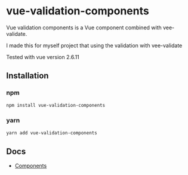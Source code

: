 # vue-validation-components

Vue validation components is a Vue component combined with vee-validate.

I made this for myself project that using the validation with vee-validate

Tested with vue version 2.6.11

## Installation

### npm

```sh
npm install vue-validation-components
```

### yarn

```sh
yarn add vue-validation-components
```

## Docs

- [Components](docs/Components.md)